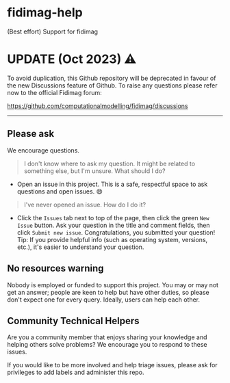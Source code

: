 # fidimag-help
(Best effort) Support for fidimag

# UPDATE (Oct 2023) ⚠️
To avoid duplication, this Github repository will be deprecated in favour of the new Discussions feature of Github. To raise any questions please refer now to the official Fidimag forum:

https://github.com/computationalmodelling/fidimag/discussions


---




## Please ask

We encourage questions.

> I don't know where to ask my question. It might be related to
> something else, but I'm unsure. What should I do?

+ Open an issue in this project. This is a safe, respectful space to ask
                  questions and open issues. :smile:


> I've never opened an issue. How do I do it?

+ Click the `Issues` tab next to top of the page, then click the
  green `New Issue` button. Ask your question in the title and comment fields, then click
  `Submit new issue`. Congratulations, you submitted your question! Tip: If you provide helpful info (such as
  operating system, versions, etc.), it's easier to understand your
  question.


## No resources warning

Nobody is employed or funded to support this project. You may or may not get an answer; people are keen to help but have other duties, so please don't expect one for every query. Ideally, users can help each other.

## Community Technical Helpers

Are you a community member that enjoys sharing your knowledge and helping
others solve problems? We encourage you to respond to these issues.

If you would like to be more involved and help triage issues, please ask for
privileges to add labels and administer this repo.
